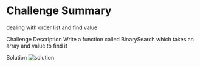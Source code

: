 # Challenge Summary
dealing with order list and find value 

Challenge Description
Write a function called BinarySearch which takes an array and value to find it

Solution
![solution](../../../assets/BinarySearch.jpg)